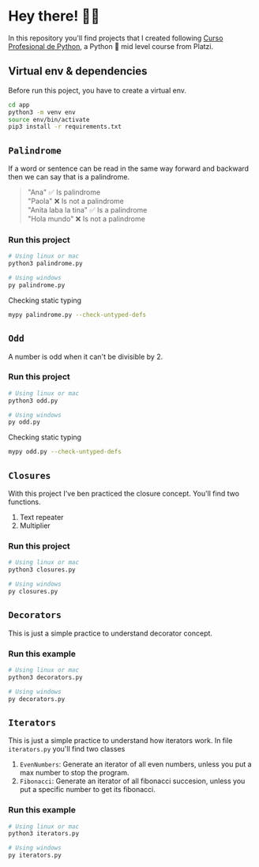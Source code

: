 # Hey there! :astronaut:
In this repository you'll find projects that I created following [Curso Profesional de Python](https://platzi.com/clases/old/python-profesional/), a Python	:snake: mid level course from Platzi.

## Virtual env & dependencies
Before run this poject, you have to create a virtual env.
```sh
cd app
python3 -m venv env
source env/bin/activate
pip3 install -r requirements.txt
```

## `Palindrome`
If a word or sentence can be read in the same way forward and backward then we can say that is a palindrome.

> "Ana" :white_check_mark:  Is palindrome <br>
"Paola" :x: Is not a palindrome <br>
"Anita laba la tina" :white_check_mark: Is a palindrome <br>
"Hola mundo" :x: Is not a palindrome <br>

### Run this project
```sh
# Using linux or mac
python3 palindrome.py
```

```sh
# Using windows
py palindrome.py
```
Checking static typing
```sh
mypy palindrome.py --check-untyped-defs
```


## `Odd`
A number is odd when it can't be divisible by 2.

### Run this project
```sh
# Using linux or mac
python3 odd.py
```

```sh
# Using windows
py odd.py
```
Checking static typing
```sh
mypy odd.py --check-untyped-defs
```


## `Closures`
With this project I've ben practiced the closure concept. You'll find two functions.
1. Text repeater
2. Multiplier
### Run this project
```sh
# Using linux or mac
python3 closures.py
```

```sh
# Using windows
py closures.py
```

## `Decorators`
This is just a simple practice to understand decorator concept.
### Run this example
```sh
# Using linux or mac
python3 decorators.py
```

```sh
# Using windows
py decorators.py
```


## `Iterators`
This is just a simple practice to understand how iterators work.
In file `iterators.py` you'll find two classes
1. `EvenNumbers`: Generate an iterator of all even numbers, unless you put a max number to stop the program.
2. `Fibonacci`: Generate an iterator of all fibonacci succesion, unless you put a specific number to get its fibonacci.

### Run this example
```sh
# Using linux or mac
python3 iterators.py
```

```sh
# Using windows
py iterators.py
```